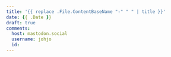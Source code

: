 ```yaml
---
title: '{{ replace .File.ContentBaseName "-" " " | title }}'
date: {{ .Date }}
draft: true
comments:
  host: mastodon.social
  username: johjo
  id: 
---
```

